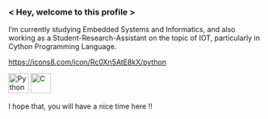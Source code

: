 ### < Hey, welcome to this profile > 
I’m currently studying Embedded Systems and Informatics, and also working as a Student-Research-Assistant on the topic of IOT, particularly in Cython Programming Language.

https://icons8.com/icon/Rc0Xn5AtE8kX/python

<img src="(https://icons8.com/icon/Rc0Xn5AtE8kX/python)"
     alt="Python"
     height="40"
     width="40"/>
<img src="https://cdn.jsdelivr.net/npm/simple-icons@v6.0.0/icons/c.svg"
     alt="C"
     height="40"
     width="40"/>
     
     
I hope that, you will have a nice time here !!

<!--
**WiresharkIO/WiresharkIO** is a ✨ _special_ ✨ repository because its `README.md` (this file) appears on your GitHub profile.

Here are some ideas to get you started:

- 🔭 I’m currently working on ...
- 🌱 I’m currently learning ...
- 👯 I’m looking to collaborate on ...
- 🤔 I’m looking for help with ...
- 💬 Ask me about ...
- 📫 How to reach me: ...
- 😄 Pronouns: ...
- ⚡ Fun fact: ...
-->
